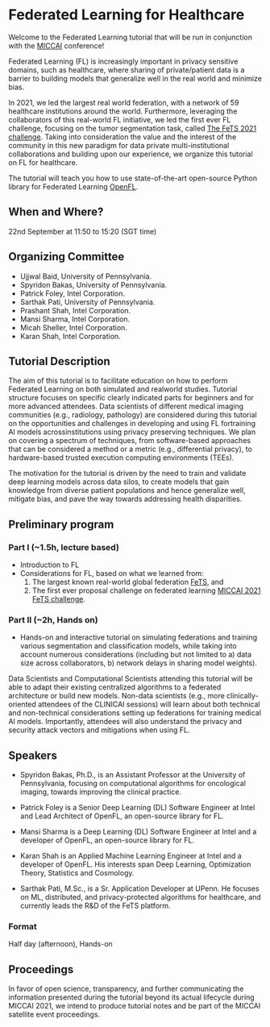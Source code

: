 # Federated Learning for Healthcare

Welcome to the Federated Learning tutorial that will be run in conjunction with the [MICCAI](https://conferences.miccai.org/2022/en/) conference!

Federated Learning (FL) is increasingly important in privacy sensitive domains, such as healthcare, where sharing of private/patient data is a barrier to building models that generalize well in the real world and minimize bias.  

In 2021, we led the largest real world federation, with a network of 59 healthcare institutions around the world. Furthermore, leveraging the collaborators of this real-world FL initiative, we led the first ever FL challenge, focusing on the tumor segmentation task, called [The FeTS 2021 challenge](https://miccai2021.fets.ai/). Taking into consideration the value and the interest of the community in this new paradigm for data private multi-institutional collaborations and building upon our experience, we organize this tutorial on FL for healthcare.

The tutorial will teach you how to use state-of-the-art open-source Python library for Federated Learning [OpenFL](https://github.com/intel/openfl).

## When and Where?

22nd September at 11:50 to 15:20 (SGT time)

## Organizing Committee 

- Ujjwal Baid, University of Pennsylvania.
- Spyridon Bakas, University of Pennsylvania.
- Patrick Foley, Intel Corporation.
- Sarthak Pati, University of Pennsylvania.
- Prashant Shah, Intel Corporation.
- Mansi Sharma, Intel Corporation.
- Micah Sheller, Intel Corporation.
- Karan Shah, Intel Corporation.

## Tutorial Description

The aim of this tutorial is to facilitate education on how to perform Federated Learning on both simulated and realworld studies. Tutorial structure focuses on specific clearly indicated parts for beginners and for more advanced attendees. Data scientists of different medical imaging communities (e.g., radiology, pathology) are considered during this tutorial on the opportunities and challenges in developing and using FL fortraining Al models acrossinstitutions using privacy preserving techniques. We plan on covering a spectrum of techniques, from software-based approaches that can be considered a method or a metric (e.g., differential privacy), to hardware-based trusted execution computing environments (TEEs).

The motivation for the tutorial is driven by the need to train and validate deep learning models across data silos, to create models that gain knowledge from diverse patient populations and hence generalize well, mitigate bias, and pave the way towards addressing health disparities.

## Preliminary program

### Part I (~1.5h, lecture based)
- Introduction to FL
- Considerations for FL, based on what we learned from: 
  1. The largest known real-world global federation [FeTS](https://www.fets.ai/), and
  2. The first ever proposal challenge on federated learning [MICCAI 2021 FeTS challenge](https://miccai2021.fets.ai/).

### Part II (~2h, Hands on)
- Hands-on and interactive tutorial on simulating federations and training various segmentation and classification models, while taking into account numerous considerations (including but not limited to a) data size across collaborators, b) network delays in sharing model weights).

Data Scientists and Computational Scientists attending this tutorial will be able to adapt their existing centralized algorithms to a federated architecture or build new models. Non-data scientists (e.g., more clinically-oriented attendees of the CLINICAI sessions) will learn about both technical and non-technical considerations setting up federations for training medical Al models. Importantly, attendees will also understand the privacy and security attack vectors and mitigations when using FL.

## Speakers
- Spyridon Bakas, Ph.D., is an Assistant Professor at the University of Pennsylvania, focusing on computational algorithms for oncological imaging, towards improving the clinical practice.

- Patrick Foley is a Senior Deep Learning (DL) Software Engineer at Intel and Lead Architect of OpenFL, an open-source library for FL.

- Mansi Sharma is a Deep Learning (DL) Software Engineer at Intel 
and a developer of OpenFL, an open-source library for FL.

- Karan Shah is an Applied Machine Learning Engineer at Intel and a developer of OpenFL. His interests span Deep Learning, Optimization Theory, Statistics and Cosmology.

- Sarthak Pati, M.Sc., is a Sr. Application Developer at UPenn. He focuses on ML, distributed, and privacy-protected algorithms for healthcare, and currently leads the R&D of the FeTS platform.

### Format

Half day (afternoon), Hands-on

## Proceedings

In favor of open science, transparency, and further communicating the information presented during the tutorial beyond its actual lifecycle during MICCAI 2021, we intend to produce tutorial notes and be part of the MICCAI satellite event proceedings.
